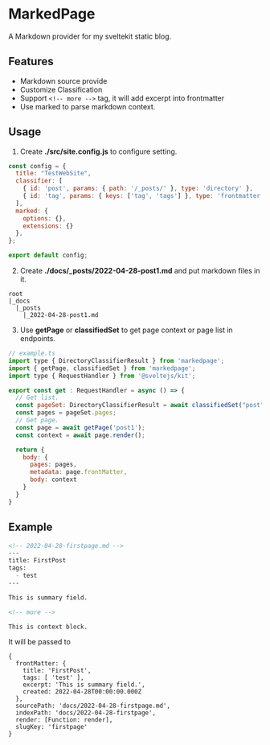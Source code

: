 # MarkedPage

A Markdown provider for my sveltekit static blog.

## Features

- Markdown source provide
- Customize Classification
- Support `<!-- more -->` tag, it will add excerpt into frontmatter
- Use marked to parse markdown context.

## Usage 

1. Create **./src/site.config.js** to configure setting.  
```js
const config = {
  title: "TestWebSite",
  classifier: [
    { id: 'post', params: { path: '/_posts/' }, type: 'directory' },
    { id: 'tag', params: { keys: ['tag', 'tags'] }, type: 'frontmatter' }
  ],
  marked: {
    options: {},
    extensions: {}
  },
};

export default config;
```
2. Create **./docs/_posts/2022-04-28-post1.md** and put markdown files in it.
```
root
|_docs
  |_posts
    |_2022-04-28-post1.md
```

3. Use **getPage** or **classifiedSet** to get page context or page list in endpoints.
```js
// example.ts
import type { DirectoryClassifierResult } from 'markedpage';
import { getPage, classifiedSet } from 'markedpage';
import type { RequestHandler } from '@sveltejs/kit';

export const get : RequestHandler = async () => {
  // Get list.
  const pageSet: DirectoryClassifierResult = await classifiedSet("post");
  const pages = pageSet.pages;
  // Get page.
  const page = await getPage('post1');
  const context = await page.render();

  return {
    body: {
      pages: pages,
      metadata: page.frontMatter,
      body: context
    }
  }
}
```

## Example

```md
<!-- 2022-04-28-firstpage.md -->
---
title: FirstPost
tags:
  - test
---

This is summary field.

<!-- more -->

This is context block.
```

It will be passed to 

```
{
  frontMatter: {
    title: 'FirstPost',
    tags: [ 'test' ],
    excerpt: 'This is summary field.',
    created: 2022-04-28T00:00:00.000Z
  },
  sourcePath: 'docs/2022-04-28-firstpage.md',
  indexPath: 'docs/2022-04-28-firstpage',
  render: [Function: render],
  slugKey: 'firstpage'
}
```